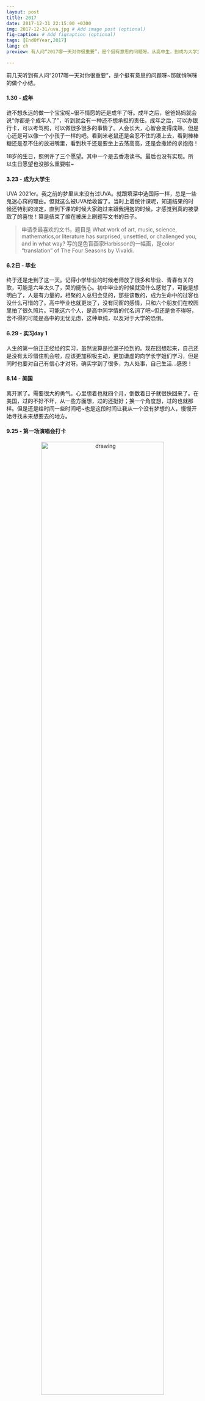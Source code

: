 ```yaml
---
layout: post
title: 2017
date: 2017-12-31 22:15:00 +0300
img: 2017-12-31/uva.jpg # Add image post (optional)
fig-caption: # Add figcaption (optional)
tags: [EndOfYear,2017]
lang: ch
preview: 有人问“2017哪一天对你很重要”，是个挺有意思的问题呀。从高中生，到成为大学生；经历了申请季，一个人来大学里生活；离开家四个月后放假回到家，感叹回家真好。

---
```


前几天听到有人问“2017哪一天对你很重要”，是个挺有意思的问题呀~那就悄咪咪的做个小结。
#### 1.30 - 成年
谁不想永远的做一个宝宝呢~很不情愿的还是成年了呀。成年之后，爸爸妈妈就会说“你都是个成年人了”，听到就会有一种还不想承担的责任。成年之后，可以办银行卡，可以考驾照，可以做很多很多的事情了。人会长大，心智会变得成熟，但是心还是可以像一个小孩子一样的吧。看到米老鼠还是会忍不住的凑上去，看到棒棒糖还是忍不住的放进嘴里，看到秋千还是要坐上去荡高高，还是会撒娇的求抱抱！

18岁的生日，照例许了三个愿望。其中一个是去香港读书。最后也没有实现。所以生日愿望也没那么重要啦~

#### 3.23 - 成为大学生
UVA 2021er。我之前的梦里从来没有过UVA。就跟填深中选国际一样，总是一些鬼迷心窍的理由。但就这么被UVA给收留了。当时上着统计课呢，知道结果的时候还特别的淡定，直到下课的时候大家跑过来跟我拥抱的时候，才感觉到真的被录取了的喜悦！算是结束了缩在被床上刷题写文书的日子。

> 申请季最喜欢的文书，题目是 What work of art, music, science, mathematics,or literature has surprised, unsettled, or challenged you, and in what way? 写的是色盲画家Harbisson的一幅画，是color “translation” of The Four Seasons by Vivaldi. 

#### 6.2日 - 毕业
终于还是走到了这一天。记得小学毕业的时候老师放了很多和毕业、青春有关的歌，可能是六年太久了，哭的挺伤心。初中毕业的时候就没什么感觉了，可能是想明白了，人是有力量的，相聚的人总归会见的，那些该散的，成为生命中的过客也没什么可惜的了。高中毕业也就更淡了，没有同窗的感情，只和六个朋友们在校园里拍了很久照片。可能这六个人，是高中同学情的代名词了吧~但还是舍不得呀，舍不得的可能是高中的无忧无虑，这种单纯，以及对于大学的恐惧。

#### 6.29 - 实习day 1
人生的第一份正正经经的实习，虽然说算是捡漏子捡到的。现在回想起来，自己还是没有太珍惜住机会啦，应该更加积极主动，更加谦虚的向学长学姐们学习，但是同时也要对自己有信心才对呀。确实学到了很多，为人处事，自己生活...感恩！

#### 8.14 - 美国
离开家了。需要很大的勇气。心里想着也就四个月，倒数着日子就很快回来了。在美国，过的不好不坏，从一些方面想，过的还挺好；换一个角度想，过的也就那样。但是还是给时间一些时间吧~也是这段时间让我从一个没有梦想的人，慢慢开始寻找未来想要去的地方。

#### 9.25 - 第一场演唱会打卡

<!-- ![concert]({{site.baseurl}}/blog/assets/img/2017-12-31/concert.jpg) -->
<div style="text-align: center"><img src="{{site.baseurl}}/blog/assets/img/2017-12-31/concert.jpg" alt="drawing" width="80%"/></div>
&nbsp;
#### 10.21 - 第一场流星雨打卡

#### 10.27 - ljm生日
离开这个小调皮之后，真的是想他呀~看到好玩的都想给他带回去，别人给的糖呀巧克力呀也想留着带回去呢~

#### 11.18 - 深中70周年
离开了深中半年，竟然还是会这么想他~

#### 12.9 - 第一场雪打卡
终于看到雪了！！！20年了！！！

#### 12.17 - 回家的日子

现在想想，还有十天左右又！要！回！学！校！了！回来之后，发现家里真好呀~非常不想回去了：（

2017年，做了很多事，过的好像挺漫长。从申请季，到成为大学生，再到一个人到大学里生活，再到回到家以后发现家的好。从随大流的经济，开始摸索其他方面。一个人，就慢慢学会抑制自己的情绪，少了很多多愁善感，孤独的时候不会哭，难过的时候不会哭，生气的时候不会骂，所以跨年也没有之前的那种仪式感。